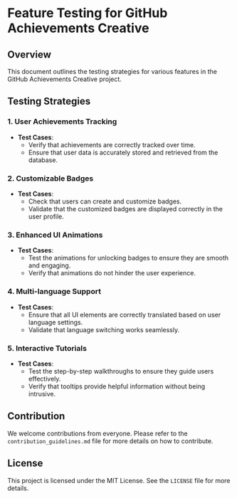# Feature Testing for GitHub Achievements Creative

## Overview
This document outlines the testing strategies for various features in the GitHub Achievements Creative project.

## Testing Strategies

### 1. User Achievements Tracking
- **Test Cases**:
  - Verify that achievements are correctly tracked over time.
  - Ensure that user data is accurately stored and retrieved from the database.

### 2. Customizable Badges
- **Test Cases**:
  - Check that users can create and customize badges.
  - Validate that the customized badges are displayed correctly in the user profile.

### 3. Enhanced UI Animations
- **Test Cases**:
  - Test the animations for unlocking badges to ensure they are smooth and engaging.
  - Verify that animations do not hinder the user experience.

### 4. Multi-language Support
- **Test Cases**:
  - Ensure that all UI elements are correctly translated based on user language settings.
  - Validate that language switching works seamlessly.

### 5. Interactive Tutorials
- **Test Cases**:
  - Test the step-by-step walkthroughs to ensure they guide users effectively.
  - Verify that tooltips provide helpful information without being intrusive.

## Contribution
We welcome contributions from everyone. Please refer to the `contribution_guidelines.md` file for more details on how to contribute.

## License
This project is licensed under the MIT License. See the `LICENSE` file for more details.
